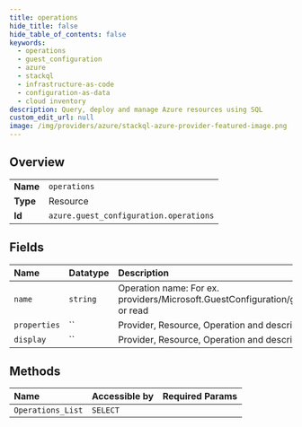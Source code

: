```yaml
---
title: operations
hide_title: false
hide_table_of_contents: false
keywords:
  - operations
  - guest_configuration
  - azure    
  - stackql
  - infrastructure-as-code
  - configuration-as-data
  - cloud inventory
description: Query, deploy and manage Azure resources using SQL
custom_edit_url: null
image: /img/providers/azure/stackql-azure-provider-featured-image.png
---
```

  
    

## Overview
<table><tbody>
<tr><td><b>Name</b></td><td><code>operations</code></td></tr>
<tr><td><b>Type</b></td><td>Resource</td></tr>
<tr><td><b>Id</b></td><td><code>azure.guest_configuration.operations</code></td></tr>
</tbody></table>

## Fields
| Name | Datatype | Description |
|:-----|:---------|:------------|
| `name` | `string` | Operation name: For ex. providers/Microsoft.GuestConfiguration/guestConfigurationAssignments/write or read |
| `properties` | `` | Provider, Resource, Operation and description values. |
| `display` | `` | Provider, Resource, Operation and description values. |
## Methods
| Name | Accessible by | Required Params |
|:-----|:--------------|:----------------|
| `Operations_List` | `SELECT` |  |
